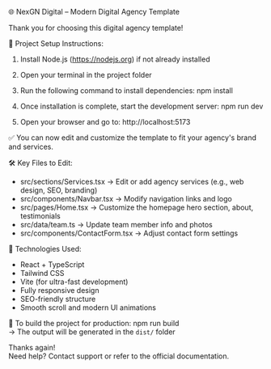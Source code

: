 🌐 NexGN Digital – Modern Digital Agency Template

Thank you for choosing this digital agency template!

📁 Project Setup Instructions:

1. Install Node.js (https://nodejs.org) if not already installed

2. Open your terminal in the project folder

3. Run the following command to install dependencies:
   npm install

4. Once installation is complete, start the development server:
   npm run dev

5. Open your browser and go to:
   http://localhost:5173

✅ You can now edit and customize the template to fit your agency's brand and services.

🛠 Key Files to Edit:

- src/sections/Services.tsx → Edit or add agency services (e.g., web design, SEO, branding)
- src/components/Navbar.tsx → Modify navigation links and logo
- src/pages/Home.tsx → Customize the homepage hero section, about, testimonials
- src/data/team.ts → Update team member info and photos
- src/components/ContactForm.tsx → Adjust contact form settings

📝 Technologies Used:
- React + TypeScript
- Tailwind CSS
- Vite (for ultra-fast development)
- Fully responsive design
- SEO-friendly structure
- Smooth scroll and modern UI animations

🚀 To build the project for production:
   npm run build  
   → The output will be generated in the `dist/` folder

Thanks again!  
Need help? Contact support or refer to the official documentation.
